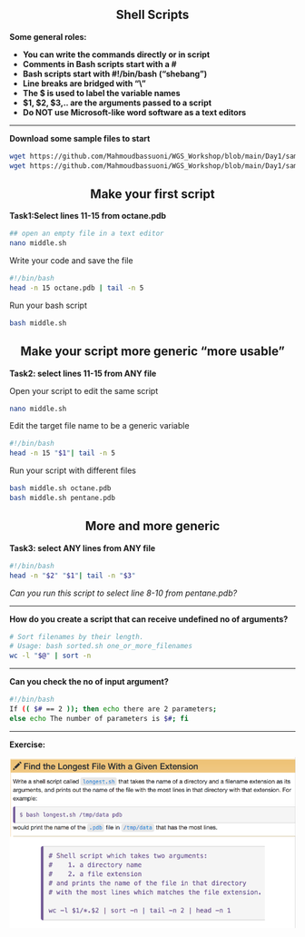 <h2 align="center">Shell Scripts</h2>

**Some general roles:**
<ul>
<li><b>You can write the commands directly or in script</b></li>
<li><b>Comments in Bash scripts start with a #</b></li>
<li><b>Bash scripts start with #!/bin/bash (“shebang”)</b></li>
<li><b>Line breaks are bridged with “\”</b></li>
<li><b>The $ is used to label the variable names</b></li>
<li><b>$1, $2, $3,.. are the arguments passed to a script</b></li>
<li><b>Do NOT use Microsoft-like word software as a text editors</b></li>
</ul>

<hr>

**Download some sample files to start**
```bash
wget https://github.com/Mahmoudbassuoni/WGS_Workshop/blob/main/Day1/sample_data/octane.pdb
wget https://github.com/Mahmoudbassuoni/WGS_Workshop/blob/main/Day1/sample_data/pentane.pdb
```

<h2 align="center">Make your first script</h2>

**Task1:Select lines 11-15 from octane.pdb**

```bash
## open an empty file in a text editor 
nano middle.sh
```

Write your code and save the file
```bash
#!/bin/bash 
head -n 15 octane.pdb | tail -n 5
```

Run your bash script 
```bash
bash middle.sh
```

<h2 align="center">Make your script more generic “more usable”</h2>

**Task2: select lines 11-15 from ANY file**

Open your script to edit the same script
```bash
nano middle.sh
```

Edit the target file name to be a generic variable 
```bash
#!/bin/bash 
head -n 15 "$1"| tail -n 5
```

Run your script with different files 
```bash
bash middle.sh octane.pdb
bash middle.sh pentane.pdb
```

<h2 align="center">More and more generic</h2>

**Task3: select ANY lines from ANY file**

```bash
#!/bin/bash 
head -n "$2" "$1"| tail -n "$3"
```
*Can you run this script to select line 8-10 from pentane.pdb?*

<hr>

**How do you create a script that can receive undefined no of arguments?**

```bash
# Sort filenames by their length.
# Usage: bash sorted.sh one_or_more_filenames
wc -l "$@" | sort -n
```
<hr>

**Can you check the no of input argument?**

```bash
#!/bin/bash 
If (( $# == 2 )); then echo there are 2 parameters;
else echo The number of parameters is $#; fi
```
<hr>

**Exercise:** 
<p align="center"><a href="#"><img src="./images/7.png"></a></p>
